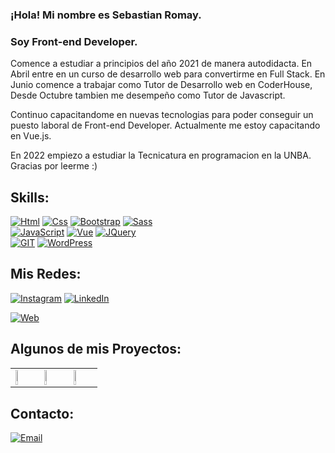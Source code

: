 ### ¡Hola! Mi nombre es Sebastian Romay.
### Soy Front-end Developer.

Comence a estudiar a principios del año 2021 de manera autodidacta. En Abril entre en un curso de desarrollo web para convertirme en Full Stack. 
En Junio comence a trabajar como Tutor de Desarrollo web en CoderHouse, Desde Octubre tambien me desempeño como Tutor de Javascript.

Continuo capacitandome en nuevas tecnologias para poder conseguir un puesto laboral de Front-end Developer.
Actualmente me estoy capacitando en Vue.js. 

En 2022 empiezo a estudiar la Tecnicatura en programacion en la UNBA.
Gracias por leerme :)

## Skills:

[![Html](https://img.shields.io/badge/html-FA7343?style=for-the-badge&logo=HTML5&logoColor=white&labelColor=101010)]()
[![Css](https://img.shields.io/badge/CSS-1572B6?style=for-the-badge&logo=CSS3&logoColor=white&labelColor=101010)]()
[![Bootstrap](https://img.shields.io/badge/Bootstrap-7952B3?style=for-the-badge&logo=Bootstrap&logoColor=white&labelColor=101010)]()
[![Sass](https://img.shields.io/badge/Sass-CC6699?style=for-the-badge&logo=Sass&logoColor=white&labelColor=101010)]()
</br>
[![JavaScript](https://img.shields.io/badge/JavaScript-F7DF1E?style=for-the-badge&logo=javascript&logoColor=white&labelColor=101010)]()
[![Vue](https://img.shields.io/badge/Vue.js-4FC08D?style=for-the-badge&logo=Vue.js&logoColor=white&labelColor=101010)]()
[![JQuery](https://img.shields.io/badge/JQuery-0769AD?style=for-the-badge&logo=JQuery&logoColor=white&labelColor=101010)]()
</br>
[![GIT](https://img.shields.io/badge/Git-F05032?style=for-the-badge&logo=Git&logoColor=white&labelColor=101010)]()
[![WordPress](https://img.shields.io/badge/WordPress-21759B?style=for-the-badge&logo=WordPress&logoColor=white&labelColor=101010)]() 

## Mis Redes:

[![Instagram](https://img.shields.io/badge/Instagram-@sebastian_agustin-E4405F?style=for-the-badge&logo=instagram&logoColor=white&labelColor=101010)](https://instagram.com/sebastian_agustin)
[![LinkedIn](https://img.shields.io/badge/LinkedIn-Sebastian_Romay-0077B5?style=for-the-badge&logo=linkedin&logoColor=white&labelColor=101010)](https://www.linkedin.com/in/sebastianromay)

[![Web](https://img.shields.io/badge/Mi_Sitio_Web-14a1f0?style=for-the-badge&logo=&logoColor=white&labelColor=101010)](https://rombay.000webhostapp.com/romayweb/)

## Algunos de mis Proyectos:

<table>
  <tr>
    <td>
	<a href="https://rombay.000webhostapp.com/romayweb/"><img src="https://i.ibb.co/s35X21X/1.jpg" alt="1" style='width: 33%'></a>
	</td>
    <td>
	<a href="https://proyecto-integrador-js.vercel.app/"><img src="https://i.ibb.co/0DHDFvJ/2.png" alt="2" style='width: 33%'></a> 
	</td>
    <td>
	<a href="https://proyecto-integrador-nucba.vercel.app/"><img src="https://i.ibb.co/rsZFNTs/3.png" alt="3" style='width: 33%'></a>
	</td>
  </tr>
  <tr>
  
  </tr>
</table>
</table>

## Contacto:

[![Email](https://img.shields.io/badge/sebastian.romay1997@gmail.com-mi_email_personal_-D14836?style=for-the-badge&logo=gmail&logoColor=white&labelColor=101010)](mailto:sebastian.romay1997@gmail.com)
